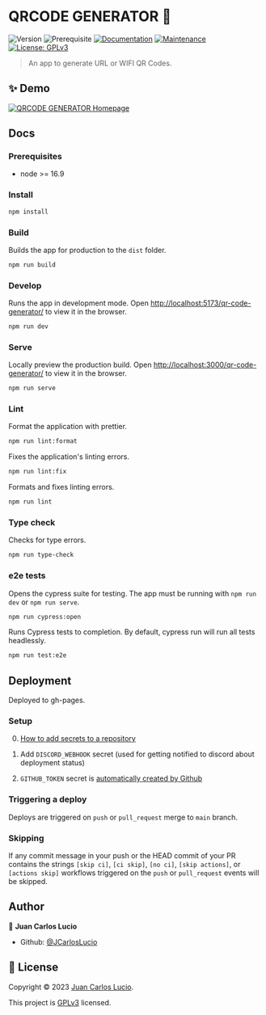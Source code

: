 # QRCODE GENERATOR 👋

![Version](https://img.shields.io/badge/version-0.0.1-blue.svg?cacheSeconds=2592000)
![Prerequisite](https://img.shields.io/badge/node-%3E%3D%2016.9-blue.svg)
[![Documentation](https://img.shields.io/badge/documentation-yes-brightgreen.svg)](https://github.com/JCarlosLucio/qr-code-generator#readme)
[![Maintenance](https://img.shields.io/badge/Maintained%3F-yes-green.svg)](https://github.com/JCarlosLucio/qr-code-generator/graphs/commit-activity)
[![License: GPLv3](https://img.shields.io/badge/License-GPL%20v3-yellow.svg)](https://choosealicense.com/licenses/gpl-3.0/)

> An app to generate URL or WIFI QR Codes.

## ✨ Demo

[![QRCODE GENERATOR Homepage](../media/qr-code-generator-desktop.webp?raw=true)](https://jcarloslucio.github.io/qr-code-generator/)

## Docs

### Prerequisites

- node >= 16.9

### Install

```sh
npm install
```

### Build

Builds the app for production to the `dist` folder.

```sh
npm run build
```

### Develop

Runs the app in development mode. Open
[http://localhost:5173/qr-code-generator/](http://localhost:5173/qr-code-generator/)
to view it in the browser.

```sh
npm run dev
```

### Serve

Locally preview the production build. Open
[http://localhost:3000/qr-code-generator/](http://localhost:3000/qr-code-generator/)
to view it in the browser.

```sh
npm run serve
```

### Lint

Format the application with prettier.

```sh
npm run lint:format
```

Fixes the application's linting errors.

```sh
npm run lint:fix
```

Formats and fixes linting errors.

```sh
npm run lint
```

### Type check

Checks for type errors.

```sh
npm run type-check
```

### e2e tests

Opens the cypress suite for testing. The app must be running with `npm run dev`
or `npm run serve`.

```sh
npm run cypress:open
```

Runs Cypress tests to completion. By default, cypress run will run all tests
headlessly.

```sh
npm run test:e2e
```

## Deployment

Deployed to gh-pages.

### Setup

0. [How to add secrets to a repository](https://docs.github.com/en/actions/security-guides/encrypted-secrets#creating-encrypted-secrets-for-a-repository)

1. Add `DISCORD_WEBHOOK` secret (used for getting notified to discord about
   deployment status)
2. `GITHUB_TOKEN` secret is
   [automatically created by Github](https://docs.github.com/en/actions/security-guides/automatic-token-authentication#about-the-github_token-secret)

### Triggering a deploy

Deploys are triggered on `push` or `pull_request` merge to `main` branch.

### Skipping

If any commit message in your push or the HEAD commit of your PR contains the
strings `[skip ci]`, `[ci skip]`, `[no ci]`, `[skip actions]`, or
`[actions skip]` workflows triggered on the `push` or `pull_request` events will
be skipped.

## Author

👤 **Juan Carlos Lucio**

- Github: [@JCarlosLucio](https://github.com/JCarlosLucio)

## 📝 License

Copyright © 2023 [Juan Carlos Lucio](https://github.com/JCarlosLucio).

This project is [GPLv3](https://choosealicense.com/licenses/gpl-3.0/) licensed.
